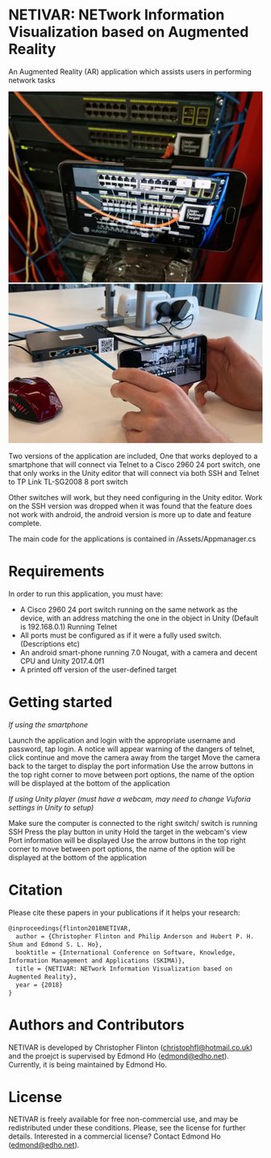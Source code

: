 # NETIVAR: NETwork Information Visualization based on Augmented Reality

An Augmented Reality (AR) application which assists users in performing network tasks

![GitHub Logo](/images/AR_example.jpg)
![GitHub Logo](/images/AR_example_2.jpg)

Two versions of the application are included, One that works deployed to a smartphone that will connect via Telnet to a Cisco 2960 24 port switch, one that only works in the Unity editor that will connect via both SSH and Telnet to TP Link TL-SG2008 8 port switch

Other switches will work, but they need configuring in the Unity editor. Work on the SSH version was dropped when it was found that the feature does not work with android, the android version is more up to date and feature complete.

The main code for the applications is contained in /Assets/Appmanager.cs

# Requirements
In order to run this application, you must have:

* A Cisco 2960 24 port switch running on the same network as the device, with an address matching the one in the object in Unity (Default is 192.168.0.1) Running Telnet
* All ports must be configured as if it were a fully used switch. (Descriptions etc)
* An android smart-phone running 7.0 Nougat, with a camera and decent CPU and Unity 2017.4.0f1
* A printed off version of the user-defined target

# Getting started

*If using the smartphone*

Launch the application and login with the appropriate username and password, tap login. A notice will appear warning of the dangers of telnet, click continue and move the camera away from the target Move the camera back to the target to display the port information Use the arrow buttons in the top right corner to move between port options, the name of the option will be displayed at the bottom of the application

*If using Unity player (must have a webcam, may need to change Vuforia settings in Unity to setup)*

Make sure the computer is connected to the right switch/ switch is running SSH Press the play button in unity Hold the target in the webcam's view Port information will be displayed Use the arrow buttons in the top right corner to move between port options, the name of the option will be displayed at the bottom of the application

# Citation
Please cite these papers in your publications if it helps your research:

    @inproceedings{flinton2018NETIVAR,
      author = {Christopher Flinton and Philip Anderson and Hubert P. H. Shum and Edmond S. L. Ho},
      booktitle = {International Conference on Software, Knowledge, Information Management and Applications (SKIMA)},
      title = {NETIVAR: NETwork Information Visualization based on Augmented Reality},
      year = {2018}
    }
    

# Authors and Contributors
NETIVAR is developed by Christopher Flinton (christophfl@hotmail.co.uk) and the proejct is supervised by Edmond Ho (edmond@edho.net). Currently, it is being maintained by Edmond Ho.

# License
NETIVAR is freely available for free non-commercial use, and may be redistributed under these conditions. Please, see the license for further details. Interested in a commercial license? Contact Edmond Ho (edmond@edho.net).
